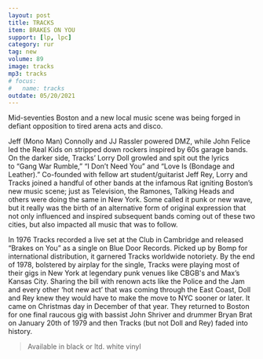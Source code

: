 ```yaml
---
layout: post
title: TRACKS
item: BRAKES ON YOU
support: [lp, lpc]
category: rur
tag: new 
volume: 89
image: tracks
mp3: tracks
# focus:
#   name: tracks
outdate: 05/20/2021
---
```


Mid-seventies Boston and a new local music scene was being forged in defiant opposition to tired arena acts and disco. 

Jeff (Mono Man) Connolly and JJ Rassler powered DMZ, while John Felice led the Real Kids on stripped down rockers inspired by 60s garage bands. On the darker side, Tracks’ Lorry Doll growled and spit out the lyrics to “Gang War Rumble,” “I Don’t Need You” and “Love Is (Bondage and Leather).” Co-founded with fellow art student/guitarist Jeff Rey, Lorry and Tracks joined a handful of other bands at the infamous Rat igniting Boston’s new music scene; just as Television, the Ramones, Talking Heads and others were doing the same in New York. Some called it punk or new wave, but it really was the birth of an alternative form of original expression that not only influenced and inspired subsequent bands coming out of these two cities, but also impacted all music that was to follow.

In 1976 Tracks recorded a live set at the Club in Cambridge and released “Brakes on You” as a single on Blue Door Records. Picked up by Bomp for international distribution, it garnered Tracks worldwide notoriety. By the end of 1978, bolstered by airplay for the single, Tracks were playing most of their gigs in New York at legendary punk venues like CBGB's and Max’s Kansas City. Sharing the bill with renown acts like the Police and the Jam and every other ‘hot new act’ that was coming through the East Coast, Doll and Rey knew they would have to make the move to NYC sooner or later. It came on Christmas day in December of that year. They returned to Boston for one final raucous gig with bassist John Shriver and drummer Bryan Brat on January 20th of 1979 and then Tracks (but not Doll and Rey) faded into history.

> Available in black or ltd. white vinyl

